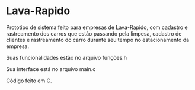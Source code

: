 # Lava-Rapido

Prototipo de sistema feito para empresas de Lava-Rapido, com cadastro e rastreamento dos carros que estão passando pela limpesa, cadastro de clientes e rastreamento
do carro durante seu tempo no estacionamento da empresa.

Suas funcionalidades estão no arquivo funções.h

Sua interface está no arquivo main.c

Código feito em C.
